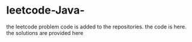 # leetcode-Java-
the leetcode problem code is added to the repositories.
the code is here.
the solutions are provided here






































